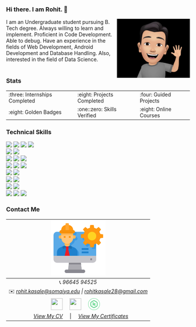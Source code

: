### Hi there. I am Rohit. 👋
<img align="right" width="200" height="161" src="https://github.com/rkasale28/rkasale28/blob/master/icons/avatar.jpg">

I am an Undergraduate student pursuing B. Tech degree. Always willing to learn and implement. Proficient in Code Development. Able to debug. Have an experience in the fields of Web Development, Android Development and Database Handling. Also, interested in the field of Data Science. <br /><br />

### Stats
<table>
  <tr>
    <td> :three: Internships Completed </td>
    <td> :eight: Projects Completed </td>
    <td>  :four: Guided Projects  </td>
  </tr>
  <tr>
    <td>  :eight: Golden Badges  </td>
    <td>  :one::zero: Skills Verified </td>
    <td>  :eight: Online Courses  </td>
  </tr>
</table>

### Technical Skills
<img src = "https://img.shields.io/badge/-HTML5-E34F26?style=flat&logo=html5&logoColor=white"> <img src = "https://img.shields.io/badge/-CSS3-1572B6?style=flat&logo=css3&logoColor=white"> <img src="https://img.shields.io/badge/-Bootstrap-563D7C?style=flat&logo=bootstrap&logoColor=white"> <img src="https://img.shields.io/badge/-JavaScript-black?style=flat&logo=javascript&logoColor=eed718"> <br />
<img src="https://img.shields.io/badge/-JSP-de6c1e?style=flat" > <img src="https://img.shields.io/badge/-PHP-5466b8?style=flat&logo=php&logoColor=white" > <br />
<img src="https://img.shields.io/badge/-django-black?style=flat&logo=django"> <img src="https://img.shields.io/badge/-Flask-0d7963?style=flat&logo=flask&logoColor=white"> <img src="https://img.shields.io/badge/-React-161616?style=flat&logo=react&logoColor=00d9ff"> <br/>
<img src="https://img.shields.io/badge/-C%20&%20C++-659ad2?style=flat&logo=c%2B%2B&logoColor=ffffff"> <img src="https://img.shields.io/badge/-Java 8-06305b?style=flat&logo=java&logoColor=white"> <img src="https://img.shields.io/badge/-Python%203-black?style=flat&logo=python&logoColor=white"> <br />
<img src="https://img.shields.io/badge/-Problem%20Solving-ffa804?style=flat"> <img src="https://img.shields.io/badge/-Database%20Management-4d008f?style=flat"> <br />
<img src="https://img.shields.io/badge/-Android-black?style=flat&logo=android"> <img src="https://img.shields.io/badge/-Flutter-3a495d?style=flat&logo=flutter&logoColor=67b7f7"> <br />
<img src="https://img.shields.io/badge/-Machine%20Learning-102230?style=flat"> <img src="https://img.shields.io/badge/-R-black?style=flat&logo=r&logoColor=5b8cc4"> <br />
<img src="https://img.shields.io/badge/-Microsoft%20Word-164ead?style=flat&logo=microsoft%20word"> <img src="https://img.shields.io/badge/-Microsoft%20Excel-026f39?style=flat&logo=microsoft%20excel"> <img src="https://img.shields.io/badge/-Microsoft%20PowerPoint-b9361a?style=flat&logo=microsoft%20powerpoint">

### Contact Me
|  <img src="https://github.com/rkasale28/rkasale28/blob/master/icons/engineer.png" width="150px" height="150px" /> |
|:---------------------------------------------------------------------------------------------------------------------------------------: |
|📞 *96645 94525*|
|✉️ *rohit.kasale@somaiya.edu \| rohitkasale28@gmail.com*|
 <a href="https://www.linkedin.com/in/rohit-kasale/"><img src="https://i.ibb.co/Kx2GSrT/linkedin.png" width="32px" height="32px"></a> &nbsp; &nbsp; <a href="https://github.com/rkasale28"><img src="https://cdn.iconscout.com/icon/free/png-256/github-108-438008.png" width="32px" height="32px"></a> &nbsp; &nbsp; <a href="https://www.hackerrank.com/rohit_kasale?hr_r=1"><img src="https://github.com/rkasale28/rkasale28/blob/master/icons/icons8-hackerrank-512.png" width="32px" height="32px"></a> &nbsp; &nbsp; |
|&nbsp; &nbsp; *[View My CV](https://drive.google.com/file/d/1pvgXYnm9uemzaBD5TMpHKxGKj0lKuDSb/view)* &nbsp; &nbsp; \|  &nbsp; &nbsp; *[View My Certificates](https://github.com/rkasale28/rkasale28/tree/master/Certificates)*|
